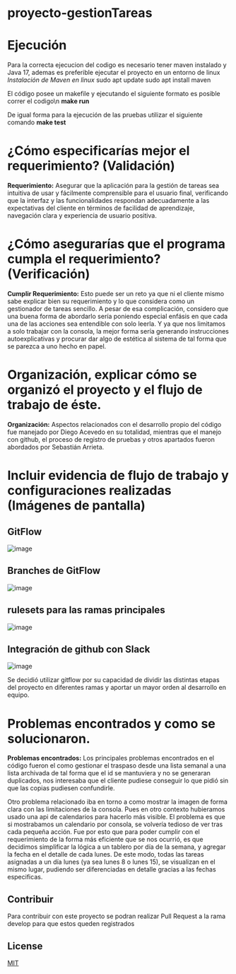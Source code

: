 # proyecto-gestionTareas
# Ejecución
Para la correcta ejecucion del codigo es necesario tener maven instalado y Java 17, ademas es preferible ejecutar el proyecto en un entorno de linux
*Instalación de Maven en linux*
sudo apt update
sudo apt install maven

El código posee un makefile y ejecutando el siguiente formato es posible correr  el codigo\n
**make run**

De igual forma para la ejecución de las pruebas utilizar el siguiente comando
**make test**

# ¿Cómo especificarías mejor el requerimiento? (Validación)

**Requerimiento:** Asegurar que la aplicación para la gestión de tareas sea intuitiva de usar y fácilmente comprensible para el usuario final, verificando que la interfaz y las funcionalidades respondan adecuadamente a las expectativas del cliente en términos de 
facilidad de aprendizaje, navegación clara y experiencia de usuario positiva.

# ¿Cómo asegurarías que el programa cumpla el requerimiento? (Verificación)

**Cumplir Requerimiento:** Esto puede ser un reto ya que ni el cliente mismo sabe explicar bien su requerimiento y lo que considera como un gestionador de tareas sencillo. A pesar de esa complicación, considero que una buena forma de abordarlo sería poniendo 
especial enfásis en que cada una de las acciones sea entendible con solo leerla. Y ya que nos limitamos a solo trabajar con la consola, la mejor forma sería generando instrucciones autoexplicativas y procurar dar algo de estética al sistema de tal forma que se 
parezca a uno hecho en papel.

# Organización, explicar cómo se organizó el proyecto y el flujo de trabajo de éste.

**Organización:** Aspectos relacionados con el desarrollo propio del código fue manejado por Diego Acevedo en su totalidad, mientras que el manejo con github, el proceso de registro de pruebas y otros apartados fueron abordados por Sebastián Arrieta.

# Incluir evidencia de flujo de trabajo y configuraciones realizadas (Imágenes de pantalla)

## GitFlow
![image](https://github.com/user-attachments/assets/8c8c9823-2852-47f9-af34-31cc15053529)

## Branches de GitFlow
![image](https://github.com/user-attachments/assets/dd48bdd0-8349-4960-8cff-a9ed2c376293)

## rulesets para las ramas principales
![image](https://github.com/user-attachments/assets/cc556909-c7e3-47d4-8460-6c2afff026d3)

## Integración de github con Slack
![image](https://github.com/user-attachments/assets/799a6c52-8fab-41ef-9069-fc1e5bf3d470)

Se decidió utilizar gitflow por su capacidad de dividir las distintas etapas del proyecto en diferentes ramas y aportar un mayor orden al desarrollo en equipo.

# Problemas encontrados y como se solucionaron.

**Problemas encontrados:** Los principales problemas encontrados en el código fueron el como gestionar el traspaso desde una lista semanal a una lista archivada de tal forma que el id se mantuviera y no se generaran duplicados, 
nos interesaba que el cliente pudiese conseguir lo que pidió sin que las copias pudiesen confundirle.

Otro problema relacionado iba en torno a como mostrar la imagen de forma clara con las limitaciones de la consola. Pues en otro contexto hubieramos usado una api de calendarios para hacerlo más visible. 
El problema es que si mostrabamos un calendario por consola, se volvería tedioso de ver tras cada pequeña acción. Fue por esto que para poder cumplir con el requerimiento de la forma más eficiente que se nos ocurrió, 
es que decidimos simplificar la lógica a un tablero por día de la semana, y agregar la fecha en el detalle de cada lunes. De este modo, todas las tareas asignadas a un día lunes (ya sea lunes 8 o lunes 15), se visualizan en el mismo lugar, 
pudiendo ser diferenciadas en detalle gracias a las fechas especificas.

## Contribuir

Para contribuir con este proyecto se podran realizar Pull Request a la rama develop para que estos queden registrados

## License

[MIT](https://choosealicense.com/licenses/mit/)
